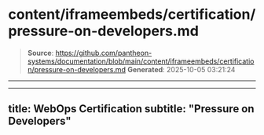 # content/iframeembeds/certification/pressure-on-developers.md

> **Source**: https://github.com/pantheon-systems/documentation/blob/main/content/iframeembeds/certification/pressure-on-developers.md
> **Generated**: 2025-10-05 03:21:24

---

---
title: WebOps Certification
subtitle: "Pressure on Developers"
---

<Partial file="certification-guide/pressure-on-developers.md" />
